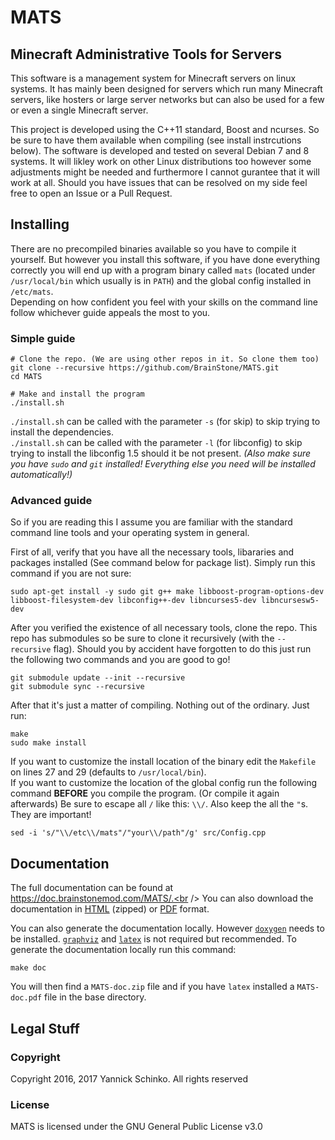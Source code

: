 # MATS
## Minecraft Administrative Tools for Servers

This software is a management system for Minecraft servers on linux systems. It has mainly been designed for servers which run many Minecraft servers, like
hosters or large server networks but can also be used for a few or even a single Minecraft server.

This project is developed using the C++11 standard, Boost and ncurses. So be sure to have them available when compiling (see install instrcutions below). The
software is developed and tested on several Debian 7 and 8 systems. It will likley work on other Linux distributions too however some adjustments might be
needed and furthermore I cannot gurantee that it will work at all. Should you have issues that can be resolved on my side feel free to open an Issue or a Pull
Request.

## Installing

There are no precompiled binaries available so you have to compile it yourself. But however you install this software, if you have done everything correctly you
will end up with a program binary called `mats` (located under `/usr/local/bin` which usually is in `PATH`) and the global config installed in `/etc/mats`.  
Depending on how confident you feel with your skills on the command line follow whichever guide appeals the most to you.

### Simple guide

    # Clone the repo. (We are using other repos in it. So clone them too)
    git clone --recursive https://github.com/BrainStone/MATS.git
    cd MATS
    
    # Make and install the program
    ./install.sh

`./install.sh` can be called with the parameter `-s` (for skip) to skip trying to install the dependencies.  
`./install.sh` can be called with the parameter `-l` (for libconfig) to skip trying to install the libconfig 1.5 should it be not present.
*(Also make sure you have `sudo` and `git` installed! Everything else you need will be installed automatically!)*

### Advanced guide

So if you are reading this I assume you are familiar with the standard command line tools and your operating system in general.

First of all, verify that you have all the necessary tools, libararies and packages installed (See command below for package list). Simply run this
command if you are not sure:

    sudo apt-get install -y sudo git g++ make libboost-program-options-dev libboost-filesystem-dev libconfig++-dev libncurses5-dev libncursesw5-dev

After you verified the existence of all necessary tools, clone the repo. This repo has submodules so be sure to clone it recursively (with the `--recursive`
flag). Should you by accident have forgotten to do this just run the following two commands and you are good to go!

    git submodule update --init --recursive
    git submodule sync --recursive

After that it's just a matter of compiling. Nothing out of the ordinary. Just run:

    make
    sudo make install

If you want to customize the install location of the binary edit the `Makefile` on lines 27 and 29 (defaults to `/usr/local/bin`).  
If you want to customize the location of the global config run the following command **BEFORE** you compile the program. (Or compile it again afterwards) Be
sure to escape all `/` like this: `\\/`. Also keep the all the `"`s. They are important!

    sed -i 's/"\\/etc\\/mats"/"your\\/path"/g' src/Config.cpp

## Documentation

The full documentation can be found at https://doc.brainstonemod.com/MATS/.<br />
You can also download the documentation in [HTML](https://doc.brainstonemod.com/MATS/downloads/MATS-doc.zip) (zipped) or
[PDF](https://doc.brainstonemod.com/MATS/downloads/MATS-doc.pdf) format.

You can also generate the documentation locally. However [`doxygen`](http://www.stack.nl/~dimitri/doxygen/) needs to be
installed. [`graphviz`](http://www.graphviz.org/) and [`latex`](https://www.latex-project.org/) is not required but
recommended. To generate the documentation locally run this command:

    make doc
    
You will then find a `MATS-doc.zip` file and if you have `latex` installed a `MATS-doc.pdf` file in the base directory.

## Legal Stuff

### Copyright
Copyright 2016, 2017 Yannick Schinko. All rights reserved

### License
MATS is licensed under the GNU General Public License v3.0
